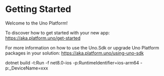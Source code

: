# Getting Started

Welcome to the Uno Platform!

To discover how to get started with your new app: https://aka.platform.uno/get-started

For more information on how to use the Uno.Sdk or upgrade Uno Platform packages in your solution: https://aka.platform.uno/using-uno-sdk


dotnet build -t:Run -f net8.0-ios -p:RuntimeIdentifier=ios-arm64 -p:_DeviceName=xxx